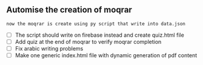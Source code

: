 ## Automise the creation of moqrar
    now the moqrar is create using py script that write into data.json
- [ ] The script should write on firebase instead and create quiz.html file
- [ ] Add quiz at the end of moqrar to verify moqrar completion
- [ ] Fix arabic writing problems
- [ ] Make one generic index.html file with dynamic generation of pdf content
